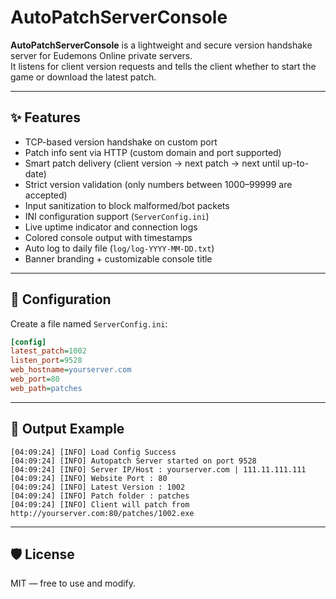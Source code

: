 # AutoPatchServerConsole

**AutoPatchServerConsole** is a lightweight and secure version handshake server for Eudemons Online private servers.  
It listens for client version requests and tells the client whether to start the game or download the latest patch.

---

## ✨ Features

- TCP-based version handshake on custom port
- Patch info sent via HTTP (custom domain and port supported)
- Smart patch delivery (client version → next patch → next until up-to-date)
- Strict version validation (only numbers between 1000–99999 are accepted)
- Input sanitization to block malformed/bot packets
- INI configuration support (`ServerConfig.ini`)
- Live uptime indicator and connection logs
- Colored console output with timestamps
- Auto log to daily file (`log/log-YYYY-MM-DD.txt`)
- Banner branding + customizable console title

---

## 🔧 Configuration

Create a file named `ServerConfig.ini`:

```ini
[config]
latest_patch=1002
listen_port=9528
web_hostname=yourserver.com
web_port=80
web_path=patches
```

---

## 📁 Output Example

```text
[04:09:24] [INFO] Load Config Success
[04:09:24] [INFO] Autopatch Server started on port 9528
[04:09:24] [INFO] Server IP/Host : yourserver.com | 111.11.111.111
[04:09:24] [INFO] Website Port : 80
[04:09:24] [INFO] Latest Version : 1002
[04:09:24] [INFO] Patch folder : patches
[04:09:24] [INFO] Client will patch from http://yourserver.com:80/patches/1002.exe
```


---

## 🛡️ License

MIT — free to use and modify.

